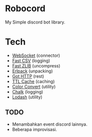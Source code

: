 # Robocord

My Simple discord bot library.

# Tech
- [WebSocket](https://npmjs.com/ws) (connector)
- [Fast CSV](https://npmjs.com/fast-csv) (logging)
- [Fast ZLIB](https://npmjs.com/fast-zlib) (uncompress)
- [Erlpack](https://npmjs.com/@yukikaze-bot/erlpack) (unpacking)
- [Got HTTP](https://npmjs.com/got) (rest)
- [TTL Cache](https://npmjs.com/@brokerloop/ttlcache) (caching)
- [Color Convert](https://npmjs.com/color-convert) (utility)
- [Chalk](https://npmjs.com/chalk) (logging)
- [Lodash](https://npmjs.com/lodash) (utility)

## TODO
- Menambahkan event discord lainnya.
- Beberapa improvisasi.